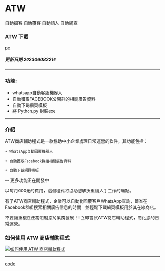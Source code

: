 # ATW

  自動搵客 自動覆客 自動請人 自動網宣


### ATW 下載

[pc](https://github.com/98672794/ATW/raw/main/ATW202306082216.exe)



##### 更新日期 202306082216 

---


### 功能:

  - whatsapp自動客服機器人
  - 自動獲取FACEBOOK公開群的相關廣告資料
  - 自動下載網頁模板
  - 將 Python.py 封裝exe


---

### 介紹

ATW商店輔助程式是一款協助中小企業處理日常運營的軟件。其功能包括：

    • WhatsApp自動回覆機器人
    
    • 自動獲取Facebook群組相關廣告資料
    
    • 自動下載網頁模板

-- 更多功能正在開發中


以每月600元的費用，這個程式將協助您解決重複人手工作的痛點。

有了ATW商店輔助程式，企業可以自動化回覆客戶WhatsApp查詢，節省在Facebook群組搜索相關廣告信息的時間，並輕鬆下載網頁模板用於其在線商店。

不要讓重複性任務阻礙您的業務發展！! 立即嘗試ATW商店輔助程式，簡化您的日常運營。


### 如何使用 ATW 商店輔助程式

[![如何使用 ATW 商店輔助程式](https://i.ytimg.com/an_webp/WT7Zqc2Nz-0/mqdefault_6s.webp?du=3000&sqp=CI3liqQG&rs=AOn4CLBq_QqrQqLYLN8lccxJ_vQlV7M6Nw)](https://youtu.be/WT7Zqc2Nz-0)




---


[code](https://github.com/98672794/_atw)
